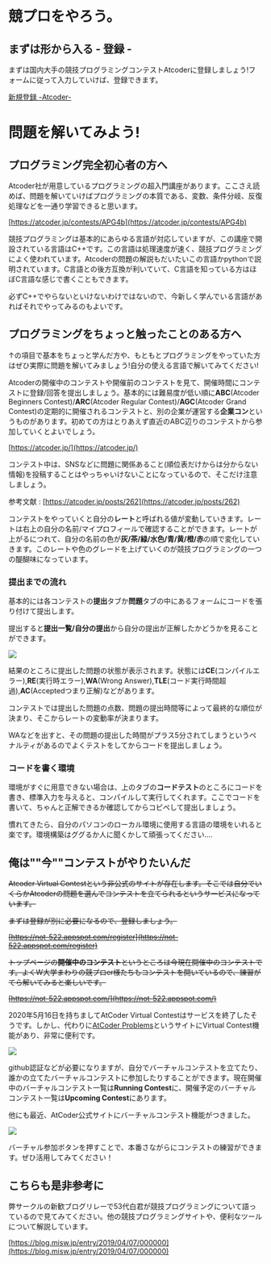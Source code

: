 # 競プロをやろう。

## まずは形から入る - 登録 -

まずは国内大手の競技プログラミングコンテストAtcoderに登録しましょう!フォームに従って入力していけば、登録できます。

[新規登録 -Atcoder-](https://atcoder.jp/register?)

# 問題を解いてみよう!

## プログラミング完全初心者の方へ
Atcoder社が用意しているプログラミングの超入門講座があります。ここさえ読めば、問題を解いていけばプログラミングの本質である、変数、条件分岐、反復処理などを一通り学習できると思います。

[https://atcoder.jp/contests/APG4b](https://atcoder.jp/contests/APG4b)

競技プログラミングは基本的にあらゆる言語が対応していますが、この講座で開設されている言語はC++です。この言語は処理速度が速く、競技プログラミングによく使われています。Atcoderの問題の解説もだいたいこの言語かpythonで説明されています。C言語との後方互換が利いていて、C言語を知っている方はほぼC言語な感じで書くこともできます。

必ずC++でやらないといけないわけではないので、今新しく学んでいる言語があればそれでやってみるのもよいです。

## プログラミングをちょっと触ったことのある方へ

↑の項目で基本をちょっと学んだ方や、もともとプログラミングをやっていた方はぜひ実際に問題を解いてみましょう!自分の使える言語で解いてみてください!

Atcoderの開催中のコンテストや開催前のコンテストを見て、開催時間にコンテストに登録/回答を提出しましょう。基本的には難易度が低い順に**ABC**(Atcoder Beginners Contest)/**ARC**(Atcoder Regular Contest)/**AGC**(Atcoder Grand Contest)の定期的に開催されるコンテストと、別の企業が運営する**企業コン**というものがあります。初めての方はとりあえず直近のABC辺りのコンテストから参加していくとよいでしょう。

[https://atcoder.jp/](https://atcoder.jp/)

コンテスト中は、SNSなどに問題に関係あること(順位表だけからは分からない情報)を投稿することはやっちゃいけないことになっているので、そこだけ注意しましょう。

参考文献 : [https://atcoder.jp/posts/262](https://atcoder.jp/posts/262)

コンテストをやっていくと自分の**レート**と呼ばれる値が変動していきます。レートは右上の自分の名前/マイプロフィールで確認することができます。レートが上がるにつれて、自分の名前の色が**灰/茶/緑/水色/青/黄/橙/赤**の順で変化していきます。このレートや色のグレードを上げていくのが競技プログラミングの一つの醍醐味になっています。
 
### 提出までの流れ
基本的には各コンテストの**提出**タブか**問題**タブの中にあるフォームにコードを張り付けて提出します。

提出すると**提出一覧/自分の提出**から自分の提出が正解したかどうかを見ることができます。

![](https://i.imgur.com/v2L62Fl.png)

結果のところに提出した問題の状態が表示されます。状態には**CE**(コンパイルエラー),**RE**(実行時エラー),**WA**(Wrong Answer),**TLE**(コード実行時間超過),**AC**(Acceptedつまり正解)などがあります。

コンテストでは提出した問題の点数、問題の提出時間等によって最終的な順位が決まり、そこからレートの変動率が決まります。

WAなどを出すと、その問題の提出した時間がプラス5分されてしまうというペナルティがあるのでよくテストをしてからコードを提出しましょう。

### コードを書く環境

環境がすぐに用意できない場合は、上のタブの**コードテスト**のところにコードを書き、標準入力を与えると、コンパイルして実行してくれます。ここでコードを書いて、ちゃんと正解できるか確認してからコピペして提出しましょう。

慣れてきたら、自分のパソコンのローカル環境に使用する言語の環境をいれると楽です。環境構築はググるか人に聞くかして頑張ってください....



## 俺は""今""コンテストがやりたいんだ

~~Atcoder Virtual Contestという非公式のサイトが存在します。そこでは自分でいくらかAtcoderの問題を選んでコンテストを立てられるというサービスになっています。~~

~~まずは登録が別に必要になるので、登録しましょう。~~

~~[https://not-522.appspot.com/register](https://not-522.appspot.com/register)~~

~~トップページの**開催中のコンテスト**というところは今現在開催中のコンテストです。よくW大学まわりの競プロer様たちもコンテストを開いているので、練習がてら解いてみると楽しいです。~~

~~[https://not-522.appspot.com/](https://not-522.appspot.com/)~~

2020年5月16日を持ちましてAtCoder Virtual Contestはサービスを終了したそうです。しかし、代わりに[AtCoder Problems](https://kenkoooo.com/atcoder#/table/)というサイトにVirtual Contest機能があり、非常に便利です。

![](https://i.imgur.com/9h8kQDn.png)

github認証などが必要になりますが、自分でバーチャルコンテストを立てたり、誰かの立てたバーチャルコンテストに参加したりすることができます。現在開催中のバーチャルコンテスト一覧は**Running Contest**に、開催予定のバーチャルコンテスト一覧は**Upcoming Contest**にあります。

他にも最近、AtCoder公式サイトにバーチャルコンテスト機能がつきました。

![](https://i.imgur.com/Xm8hGzs.png)

バーチャル参加ボタンを押すことで、本番さながらにコンテストの練習ができます。ぜひ活用してみてください！

## こちらも是非参考に
弊サークルの新歓ブログリレーで53代白君が競技プログラミングについて語っているので見てみてください。他の競技プログラミングサイトや、便利なツールについて解説しています。

[https://blog.misw.jp/entry/2019/04/07/000000](https://blog.misw.jp/entry/2019/04/07/000000)